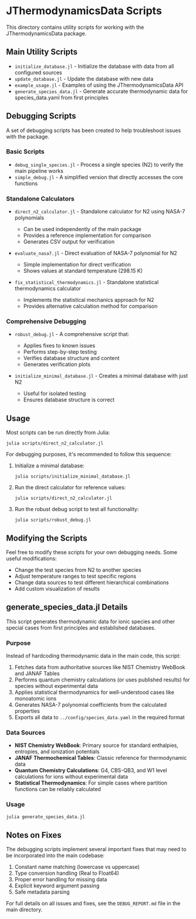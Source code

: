 # JThermodynamicsData Scripts

This directory contains utility scripts for working with the JThermodynamicsData package.

## Main Utility Scripts

- `initialize_database.jl` - Initialize the database with data from all configured sources
- `update_database.jl` - Update the database with new data
- `example_usage.jl` - Examples of using the JThermodynamicsData API
- `generate_species_data.jl` - Generate accurate thermodynamic data for species_data.yaml from first principles

## Debugging Scripts

A set of debugging scripts has been created to help troubleshoot issues with the package.

### Basic Scripts

- `debug_single_species.jl` - Process a single species (N2) to verify the main pipeline works
- `simple_debug.jl` - A simplified version that directly accesses the core functions

### Standalone Calculators

- `direct_n2_calculator.jl` - Standalone calculator for N2 using NASA-7 polynomials
  - Can be used independently of the main package
  - Provides a reference implementation for comparison
  - Generates CSV output for verification

- `evaluate_nasa7.jl` - Direct evaluation of NASA-7 polynomial for N2
  - Simple implementation for direct verification
  - Shows values at standard temperature (298.15 K)

- `fix_statistical_thermodynamics.jl` - Standalone statistical thermodynamics calculator
  - Implements the statistical mechanics approach for N2
  - Provides alternative calculation method for comparison

### Comprehensive Debugging

- `robust_debug.jl` - A comprehensive script that:
  - Applies fixes to known issues
  - Performs step-by-step testing
  - Verifies database structure and content
  - Generates verification plots

- `initialize_minimal_database.jl` - Creates a minimal database with just N2
  - Useful for isolated testing
  - Ensures database structure is correct

## Usage

Most scripts can be run directly from Julia:

```
julia scripts/direct_n2_calculator.jl
```

For debugging purposes, it's recommended to follow this sequence:

1. Initialize a minimal database:
   ```
   julia scripts/initialize_minimal_database.jl
   ```

2. Run the direct calculator for reference values:
   ```
   julia scripts/direct_n2_calculator.jl
   ```

3. Run the robust debug script to test all functionality:
   ```
   julia scripts/robust_debug.jl
   ```

## Modifying the Scripts

Feel free to modify these scripts for your own debugging needs. Some useful modifications:

- Change the test species from N2 to another species
- Adjust temperature ranges to test specific regions
- Change data sources to test different hierarchical combinations
- Add custom visualization of results

## generate_species_data.jl Details

This script generates thermodynamic data for ionic species and other special cases from first principles and established databases.

### Purpose

Instead of hardcoding thermodynamic data in the main code, this script:

1. Fetches data from authoritative sources like NIST Chemistry WebBook and JANAF Tables
2. Performs quantum chemistry calculations (or uses published results) for species without experimental data
3. Applies statistical thermodynamics for well-understood cases like monoatomic ions
4. Generates NASA-7 polynomial coefficients from the calculated properties
5. Exports all data to `../config/species_data.yaml` in the required format

### Data Sources

- **NIST Chemistry WebBook**: Primary source for standard enthalpies, entropies, and ionization potentials
- **JANAF Thermochemical Tables**: Classic reference for thermodynamic data
- **Quantum Chemistry Calculations**: G4, CBS-QB3, and W1 level calculations for ions without experimental data
- **Statistical Thermodynamics**: For simple cases where partition functions can be reliably calculated

### Usage

```bash
julia generate_species_data.jl
```

## Notes on Fixes

The debugging scripts implement several important fixes that may need to be incorporated into the main codebase:

1. Constant name matching (lowercase vs uppercase)
2. Type conversion handling (Real to Float64)
3. Proper error handling for missing data
4. Explicit keyword argument passing
5. Safe metadata parsing

For full details on all issues and fixes, see the `DEBUG_REPORT.md` file in the main directory.